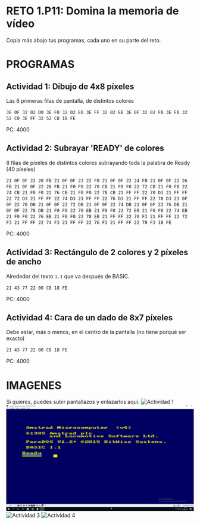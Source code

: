 # RETO 1.P11: Domina la memoria de vídeo
Copia más abajo tus programas, cada uno en su parte del reto.

# PROGRAMAS

## Actividad 1: Dibujo de 4x8 píxeles
Las 8 primeras fílas de pantalla, de distintos colores
```
3E 0F 32 02 D0 3E F0 32 02 E0 3E FF 32 02 E8 3E 0F 32 02 F0 3E F0 32 52 C0 3E FF 32 52 C8 18 FE
```
PC: 4000

## Actividad 2: Subrayar 'READY' de colores
8 filas de píxeles de distintos colores subrayando toda la palabra de Ready (40 píxeles)
```
21 0F 0F 22 20 FB 21 0F 0F 22 22 FB 21 0F 0F 22 24 FB 21 0F 0F 22 26 FB 21 0F 0F 22 28 FB 21 F0 F0 22 70 CB 21 F0 F0 22 72 CB 21 F0 F0 22 74 CB 21 F0 F0 22 76 CB 21 F0 F0 22 78 CB 21 FF FF 22 70 D3 21 FF FF 22 72 D3 21 FF FF 22 74 D3 21 FF FF 22 76 D3 21 FF FF 22 78 D3 21 0F 0F 22 70 DB 21 0F 0F 22 72 DB 21 0F 0F 22 74 DB 21 0F 0F 22 76 DB 21 0F 0F 22 78 DB 21 F0 F0 22 70 EB 21 F0 F0 22 72 EB 21 F0 F0 22 74 EB 21 F0 F0 22 76 EB 21 F0 F0 22 78 EB 21 FF FF 22 70 F3 21 FF FF 22 72 F3 21 FF FF 22 74 F3 21 FF FF 22 76 F3 21 FF FF 22 78 F3 18 FE
```
PC: 4000

## Actividad 3: Rectángulo de 2 colores y 2 píxeles de ancho
Alrededor del texto `1.1` que va después de BASIC.
```
21 43 77 22 00 C8 18 FE
```
PC: 4000

## Actividad 4: Cara de un dado de 8x7 píxeles
Debe estar, más o menos, en el centro de la pantalla (no tiene porqué ser exacto)
```
21 43 77 22 00 C8 18 FE
```
PC: 4000

# IMAGENES
Si quieres, puedes subir pantallazos y enlazarlos aquí.
![Actividad 1](/tuimagen1.png)
![Actividad 2](/reto2.png)
![Actividad 3](/tuimagen3.png)
![Actividad 4](/tuimagen4.png)

